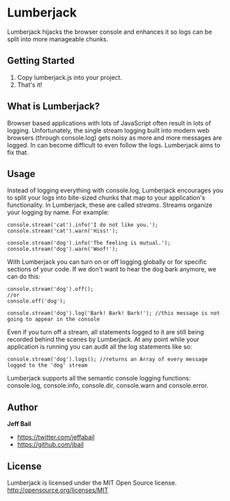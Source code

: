 # Lumberjack

Lumberjack hijacks the browser console and enhances it so logs can be split into more manageable chunks.

## Getting Started

1. Copy lumberjack.js into your project.
2. That's it!

## What is Lumberjack?

Browser based applications with lots of JavaScript often result in lots of logging. Unfortunately, the single stream logging built into modern web browsers (through console.log) gets noisy as more and more messages are logged. In can become difficult to even follow the logs. Lumberjack aims to fix that.

## Usage

Instead of logging everything with console.log, Lumberjack encourages you to split your logs into bite-sized chunks that map to your application's functionality. In Lumberjack, these are called *streams*. Streams organize your logging by name. For example:

```
console.stream('cat').info('I do not like you.');
console.stream('cat').warn('Hiss!');

console.stream('dog').info('The feeling is mutual.');
console.stream('dog').warn('Woof!');
```

With Lumberjack you can turn on or off logging globally or for specific sections of your code. If we don't want to hear the dog bark anymore, we can do this:

```
console.stream('dog').off();
//or
console.off('dog');

console.stream('dog').log('Bark! Bark! Bark!'); //this message is not going to appear in the console
```

Even if you turn off a stream, all statements logged to it are still being recorded behind the scenes by Lumberjack. At any point while your application is running you can audit all the log statements like so:

```
console.stream('dog').logs(); //returns an Array of every message logged to the 'dog' stream
```

Lumberjack supports all the semantic console logging functions: console.log, console.info, console.dir, console.warn and console.error. 

## Author

**Jeff Bail**

+ <https://twitter.com/jeffabail>
+ <https://github.com/jbail>

## License

Lumberjack is licensed under the MIT Open Source license. <http://opensource.org/licenses/MIT>